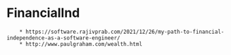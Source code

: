 # FinancialInd

    	* https://software.rajivprab.com/2021/12/26/my-path-to-financial-independence-as-a-software-engineer/
        * http://www.paulgraham.com/wealth.html
